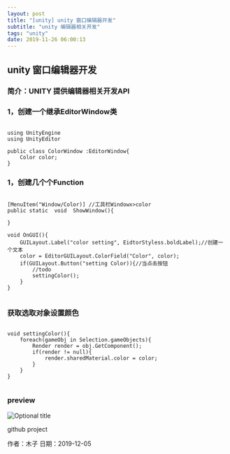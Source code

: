 ```yaml
---
layout: post
title: "[unity] unity 窗口编辑器开发"
subtitle: "unity 编辑器相关开发"
tags: "unity"
date: 2019-11-26 06:00:13
---
```


## unity 窗口编辑器开发
### 简介：UNITY 提供编辑器相关开发API
### 1，创建一个继承EditorWindow类
<pre><code>
using UnityEngine
using UnityEditor

public class ColorWindow :EditorWindow{
    Color color;
}
</code></pre>
### 1，创建几个个Function
<pre><code>
[MenuItem("Window/Color)] //工具栏Windowx>color
public static  void  ShowWindow(){

}

void OnGUI(){
    GUILayout.Label("color setting", EidtorStyless.boldLabel);//创建一个文本
    color = EditorGUILayout.ColorField("Color", color);
    if(GUILayout.Button("setting Color)){//当点击按钮
        //todo
        settingColor();
    }
}

</code></pre>
### 获取选取对象设置颜色
<pre><code>
void settingColor(){
    foreach(gameObj in Selection.gameObjects){
        Render render = obj.GetComponent<render>();
        if(render != null){
            render.sharedMaterial.color = color;
        }
    }
}

</code></pre>

### preview
![](../../img/posts/bg-post.jpg "Optional title")

<a>github project</a>
<p> 作者：木子  日期：2019-12-05</p>
